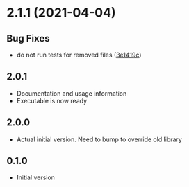 # 2.1.1 (2021-04-04)

## Bug Fixes

- do not run tests for removed files ([3e1419c](commit/3e1419c))

## 2.0.1

- Documentation and usage information
- Executable is now ready

## 2.0.0

- Actual initial version. Need to bump to override old library

## 0.1.0

- Initial version
